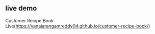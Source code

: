 ## live demo

 Customer Recipe Book Live(https://vanajarangamreddy04.github.io/customer-recipe-book/)  

